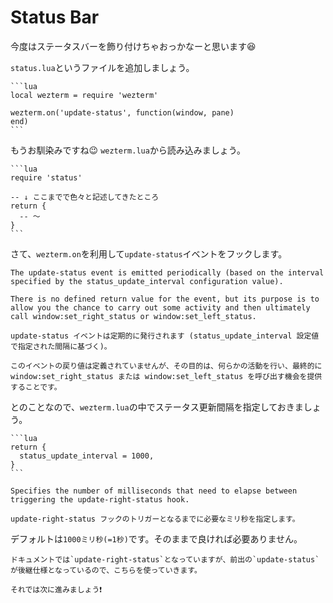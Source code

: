 # Status Bar

今度はステータスバーを飾り付けちゃおっかなーと思います😆

`status.lua`というファイルを追加しましょう。

~~~admonish example title="status.lua"
```lua
local wezterm = require 'wezterm'

wezterm.on('update-status', function(window, pane)
end)
```
~~~

もうお馴染みですね😉 `wezterm.lua`から読み込みましょう。

~~~admonish example title="wezterm.lua"
```lua
require 'status'

-- ↓ ここまでで色々と記述してきたところ
return {
  -- 〜
}
```
~~~

さて、`wezterm.on`を利用して`update-status`イベントをフックします。

```admonish info title="[update-status](https://wezfurlong.org/wezterm/config/lua/window-events/update-status.html)"
The update-status event is emitted periodically (based on the interval specified by the status_update_interval configuration value).

There is no defined return value for the event, but its purpose is to allow you the chance to carry out some activity and then ultimately call window:set_right_status or window:set_left_status.

update-status イベントは定期的に発行されます (status_update_interval 設定値で指定された間隔に基づく)。

このイベントの戻り値は定義されていませんが、その目的は、何らかの活動を行い、最終的に window:set_right_status または window:set_left_status を呼び出す機会を提供することです。
```

とのことなので、`wezterm.lua`の中でステータス更新間隔を指定しておきましょう。

~~~admonish example title="wezterm.lua"
```lua
return {
  status_update_interval = 1000,
}
```
~~~

```admonish info title="[status_update_interval](https://wezfurlong.org/wezterm/config/lua/config/status_update_interval.html)"
Specifies the number of milliseconds that need to elapse between triggering the update-right-status hook.

update-right-status フックのトリガーとなるまでに必要なミリ秒を指定します。
```

デフォルトは`1000ミリ秒(=1秒)`です。そのままで良ければ必要ありません。

```admonish warning
ドキュメントでは`update-right-status`となっていますが、前出の`update-status`が後継仕様となっているので、こちらを使っていきます。
```

```admonish success
それでは次に進みましょう❗
```
